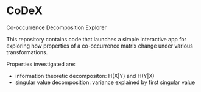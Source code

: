 # CoDeX

Co-occurrence Decomposition Explorer

This repository contains code that launches a simple interactive app for exploring how properties of a co-occurrence matrix change under various transformations.

Properties investigated are: 
- information theoretic decompositon: H(X|Y) and H(Y|X)
- singular value decomposition: variance explained by first singular value 
